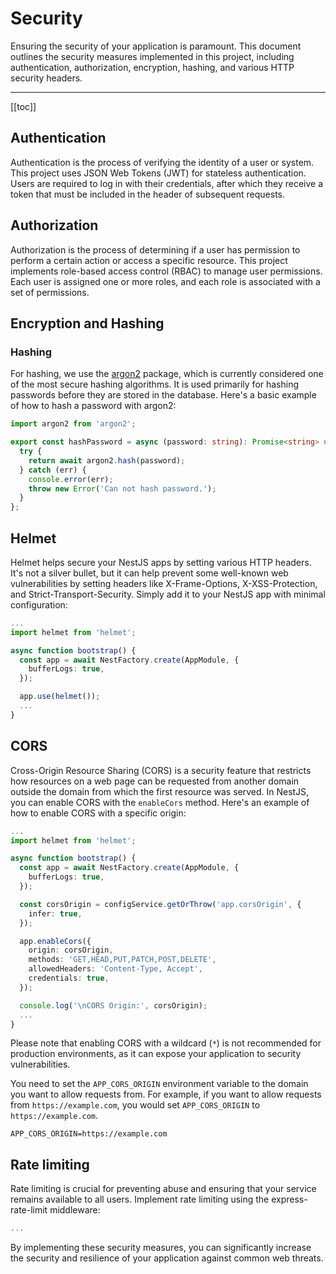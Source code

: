 # Security

Ensuring the security of your application is paramount. This document outlines the security measures implemented in this project, including authentication, authorization, encryption, hashing, and various HTTP security headers.

---

[[toc]]

## Authentication

Authentication is the process of verifying the identity of a user or system. This project uses JSON Web Tokens (JWT) for stateless authentication. Users are required to log in with their credentials, after which they receive a token that must be included in the header of subsequent requests.

## Authorization

Authorization is the process of determining if a user has permission to perform a certain action or access a specific resource. This project implements role-based access control (RBAC) to manage user permissions. Each user is assigned one or more roles, and each role is associated with a set of permissions.

## Encryption and Hashing

### Hashing

For hashing, we use the [argon2](https://www.npmjs.com/package/argon2) package, which is currently considered one of the most secure hashing algorithms. It is used primarily for hashing passwords before they are stored in the database. Here's a basic example of how to hash a password with argon2:

```ts title="src/utils/password.util.ts"
import argon2 from 'argon2';

export const hashPassword = async (password: string): Promise<string> => {
  try {
    return await argon2.hash(password);
  } catch (err) {
    console.error(err);
    throw new Error('Can not hash password.');
  }
};
```

## Helmet

Helmet helps secure your NestJS apps by setting various HTTP headers. It's not a silver bullet, but it can help prevent some well-known web vulnerabilities by setting headers like X-Frame-Options, X-XSS-Protection, and Strict-Transport-Security. Simply add it to your NestJS app with minimal configuration:

```ts title="src/main.ts"
...
import helmet from 'helmet';

async function bootstrap() {
  const app = await NestFactory.create(AppModule, {
    bufferLogs: true,
  });

  app.use(helmet());
  ...
}
```

## CORS

Cross-Origin Resource Sharing (CORS) is a security feature that restricts how resources on a web page can be requested from another domain outside the domain from which the first resource was served. In NestJS, you can enable CORS with the `enableCors` method. Here's an example of how to enable CORS with a specific origin:

```ts title="src/main.ts"
...
import helmet from 'helmet';

async function bootstrap() {
  const app = await NestFactory.create(AppModule, {
    bufferLogs: true,
  });

  const corsOrigin = configService.getOrThrow('app.corsOrigin', {
    infer: true,
  });

  app.enableCors({
    origin: corsOrigin,
    methods: 'GET,HEAD,PUT,PATCH,POST,DELETE',
    allowedHeaders: 'Content-Type, Accept',
    credentials: true,
  });

  console.log('\nCORS Origin:', corsOrigin);
  ...
}
```

Please note that enabling CORS with a wildcard (`*`) is not recommended for production environments, as it can expose your application to security vulnerabilities.

You need to set the `APP_CORS_ORIGIN` environment variable to the domain you want to allow requests from. For example, if you want to allow requests from `https://example.com`, you would set `APP_CORS_ORIGIN` to `https://example.com`.

```env
APP_CORS_ORIGIN=https://example.com
```

## Rate limiting

Rate limiting is crucial for preventing abuse and ensuring that your service remains available to all users. Implement rate limiting using the express-rate-limit middleware:

```ts title="src/main.ts"
...
```

By implementing these security measures, you can significantly increase the security and resilience of your application against common web threats.
